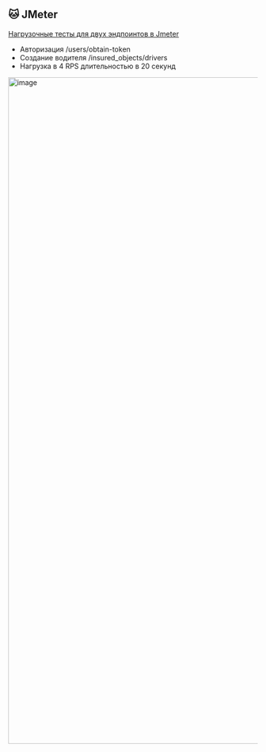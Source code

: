 ## 🐱 JMeter
[Нагрузочные тесты для двух эндпоинтов в Jmeter]([https://github.com/Victoriya-R/JMeter/blob/main/JMeter.jmx])

- Авторизация /users/obtain-token
- Создание водителя /insured_objects/drivers
- Нагрузка в 4 RPS длительностью в 20 секунд

<img width="1343" alt="image" src="https://user-images.githubusercontent.com/44261093/216828692-7077ac70-033e-46d8-b904-b641ebdcd9c5.png">
